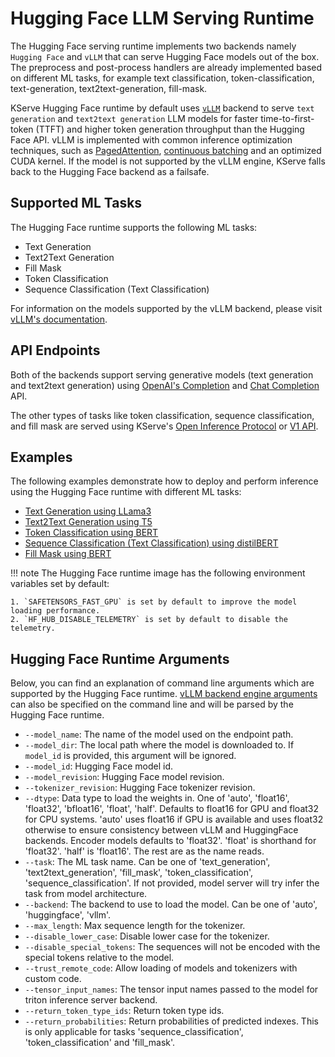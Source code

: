# Hugging Face LLM Serving Runtime
The Hugging Face serving runtime implements two backends namely `Hugging Face` and `vLLM` that can serve Hugging Face models out of the box.
The preprocess and post-process handlers are already implemented based on different ML tasks, for example text classification,
token-classification, text-generation, text2text-generation, fill-mask.

KServe Hugging Face runtime by default uses [`vLLM`](https://github.com/vllm-project/vllm) backend to serve `text generation` and `text2text generation` LLM models for faster time-to-first-token (TTFT) and higher token generation throughput than the Hugging Face API. 
vLLM is implemented with common inference optimization techniques, such as [PagedAttention](https://vllm.ai), [continuous batching](https://www.anyscale.com/blog/continuous-batching-llm-inference) and an optimized CUDA kernel.
If the model is not supported by the vLLM engine, KServe falls back to the Hugging Face backend as a failsafe.

## Supported ML Tasks
The Hugging Face runtime supports the following ML tasks:

- Text Generation
- Text2Text Generation
- Fill Mask
- Token Classification
- Sequence Classification (Text Classification)

For information on the models supported by the vLLM backend, please visit [vLLM's documentation](https://docs.vllm.ai/en/stable/models/supported_models.html).


## API Endpoints
Both of the backends support serving generative models (text generation and text2text generation) using [OpenAI's Completion](https://platform.openai.com/docs/api-reference/completions) and [Chat Completion](https://platform.openai.com/docs/api-reference/chat) API.

The other types of tasks like token classification, sequence classification, and fill mask are served using KServe's [Open Inference Protocol](../../../data_plane/v2_protocol.md) or [V1 API](../../../data_plane/v1_protocol.md). 

## Examples
The following examples demonstrate how to deploy and perform inference using the Hugging Face runtime with different ML tasks:

- [Text Generation using LLama3](text_generation/README.md)
- [Text2Text Generation using T5](text2text_generation/README.md)
- [Token Classification using BERT](token_classification/README.md)
- [Sequence Classification (Text Classification) using distilBERT](text_classification/README.md)
- [Fill Mask using BERT](fill_mask/README.md)

!!! note
    The Hugging Face runtime image has the following environment variables set by default:
    
    1. `SAFETENSORS_FAST_GPU` is set by default to improve the model loading performance.
    2. `HF_HUB_DISABLE_TELEMETRY` is set by default to disable the telemetry.


## Hugging Face Runtime Arguments

Below, you can find an explanation of command line arguments which are supported by the Hugging Face runtime. [vLLM backend engine arguments](https://docs.vllm.ai/en/latest/models/engine_args.html) can also be specified on the command line and will be parsed by the Hugging Face runtime.

- `--model_name`: The name of the model used on the endpoint path.
- `--model_dir`: The local path where the model is downloaded to. If `model_id` is provided, this argument will be ignored.
- `--model_id`: Hugging Face model id.
- `--model_revision`: Hugging Face model revision.
- `--tokenizer_revision`: Hugging Face tokenizer revision.
- `--dtype`: Data type to load the weights in. One of 'auto', 'float16', 'float32', 'bfloat16', 'float', 'half'. 
             Defaults to float16 for GPU and float32 for CPU systems. 'auto' uses float16 if GPU is available and uses float32 otherwise to ensure consistency between vLLM and HuggingFace backends. 
             Encoder models defaults to 'float32'. 'float' is shorthand for 'float32'. 'half' is 'float16'. The rest are as the name reads.
- `--task`: The ML task name. Can be one of 'text_generation', 'text2text_generation', 'fill_mask', 'token_classification', 'sequence_classification'. 
            If not provided, model server will try infer the task from model architecture.
- `--backend`: The backend to use to load the model. Can be one of 'auto', 'huggingface', 'vllm'.
- `--max_length`: Max sequence length for the tokenizer.
- `--disable_lower_case`: Disable lower case for the tokenizer.
- `--disable_special_tokens`: The sequences will not be encoded with the special tokens relative to the model.
- `--trust_remote_code`: Allow loading of models and tokenizers with custom code.
- `--tensor_input_names`: The tensor input names passed to the model for triton inference server backend.
- `--return_token_type_ids`: Return token type ids.
- `--return_probabilities`: Return probabilities of predicted indexes. This is only applicable for tasks 'sequence_classification', 'token_classification' and 'fill_mask'.
